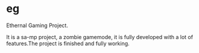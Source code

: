 # eg
Ethernal Gaming Project.



It is a sa-mp project, a zombie gamemode, it is fully developed with a lot of features.The project is finished and fully working.

